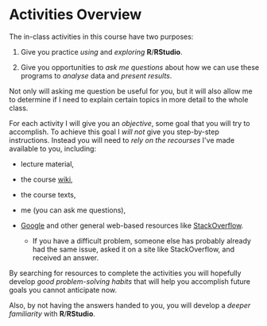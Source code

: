 # Activities Overview #

The in-class activities in this course have two purposes:

1. Give you practice *using* and *exploring* **R**/**RStudio**.

2. Give you opportunities to *ask me questions* about how we can use these programs to *analyse* data and *present results*. 

Not only will asking me question be useful for you, but it will also allow me to determine if I need to explain certain topics in more detail to the whole class.

For each activity I will give you an *objective*, some goal that you will try to accomplish. To achieve this goal I *will not* give you step-by-step instructions. Instead you will need to *rely on the recourses* I've made available to you, including:

- lecture material,

- the course [wiki](https://github.com/christophergandrud/Introduction_to_Statistics_and_Data_Analysis_Yonsei/wiki),

- the course texts,

- me (you can ask me questions),

- [Google](http://google.com) and other general web-based resources like [StackOverflow](http://stackoverflow.com/questions/tagged/r). 

    - If you have a difficult problem, someone else has probably already had the same issue, asked it on a site like StackOverflow, and received an answer.

 By searching for resources to complete the activities you will hopefully develop *good problem-solving habits* that will help you accomplish future goals you cannot anticipate now.
 
 Also, by not having the answers handed to you, you will develop a *deeper familiarity* with **R**/**RStudio**.